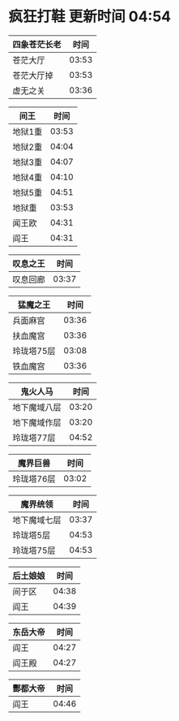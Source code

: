 # 疯狂打鞋 更新时间 04:54

| 四象苍茫长老   | 时间    |
|--------|-------|
| 苍茫大厅 | 03:53 |
| 苍茫大厅掉 | 03:53 |
| 虚无之关 | 03:36 |

| 间王   | 时间    |
|--------|-------|
| 地狱1重 | 03:53 |
| 地狱2重 | 04:04 |
| 地狱3重 | 04:07 |
| 地狱4重 | 04:10 |
| 地狱5重 | 04:51 |
| 地狱重 | 03:53 |
| 闻王欧 | 04:31 |
| 阎王 | 04:31 |

| 叹息之王   | 时间    |
|--------|-------|
| 叹息回廊 | 03:37 |

| 猛魔之王   | 时间    |
|--------|-------|
| 兵面麻宫 | 03:36 |
| 扶血魔宫 | 03:36 |
| 玲珑塔75层 | 03:08 |
| 铁血魔宫 | 03:36 |

| 鬼火人马   | 时间    |
|--------|-------|
| 地下魔域八层 | 03:20 |
| 地下魔域作层 | 03:20 |
| 玲珑塔77层 | 04:52 |

| 魔界巨兽   | 时间    |
|--------|-------|
| 玲珑塔76层 | 03:02 |

| 魔界统领   | 时间    |
|--------|-------|
| 地下魔域七层 | 03:37 |
| 玲珑塔5层 | 04:53 |
| 玲珑塔75层 | 04:53 |

| 后土娘娘   | 时间    |
|--------|-------|
| 间于区 | 04:38 |
| 阎王 | 04:39 |

| 东岳大帝   | 时间    |
|--------|-------|
| 阎王 | 04:27 |
| 阎王殿 | 04:27 |

| 酆都大帝   | 时间    |
|--------|-------|
| 阎王 | 04:46 |